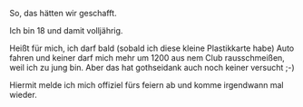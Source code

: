 <html><body><p>So, das hätten wir geschafft.<br>

Ich bin 18 und damit volljährig.<br>

Heißt für mich, ich darf bald (sobald ich diese kleine Plastikkarte habe) Auto fahren und keiner darf mich mehr um 1200 aus nem Club rausschmeißen, weil ich zu jung bin. Aber das hat gothseidank auch noch keiner versucht ;-)<br>

Hiermit melde ich mich offiziel fürs feiern ab und komme irgendwann mal wieder.</p></body></html>